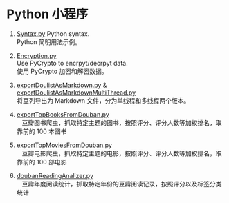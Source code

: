 Python 小程序
=============

1. [Syntax.py](https://github.com/luozhaohui/python/blob/master/Syntax.py)
    Python syntax.  
    Python 简明用法示例。
    
2. [Encryption.py](https://github.com/luozhaohui/python/blob/master/Encryption.py)  
    Use PyCrypto to encrpyt/decrpyt data.  
    使用 PyCrypto 加密和解密数据。

3. [exportDoulistAsMarkdown.py](https://github.com/luozhaohui/PythonSnippet/blob/master/exportDoulistAsMarkdown.py) & [exportDoulistAsMarkdownMultiThread.py](https://github.com/luozhaohui/PythonSnippet/blob/master/exportDoulistAsMarkdownMultiThread)  
    将豆列导出为 Markdown 文件，分为单线程和多线程两个版本。

4. [exportTopBooksFromDouban.py](https://github.com/luozhaohui/PythonSnippet/blob/master/exportTopBooksFromDouban.py)  
    豆瓣图书爬虫，抓取特定主题的图书，按照评分、评分人数等加权排名，取靠前的 100 本图书
    
5. [exportTopMoviesFromDouban.py](https://github.com/luozhaohui/PythonSnippet/blob/master/exportTopMoviesFromDouban.py)  
    豆瓣电影爬虫，抓取特定主题的电影，按照评分、评分人数等加权排名，取靠前的 100 部电影
    
6. [doubanReadingAnalizer.py](https://github.com/luozhaohui/PythonSnippet/blob/master/doubanReadingAnalizer.py)  
    豆瓣年度阅读统计，抓取特定年份的豆瓣阅读记录，按照评分以及标签分类统计
    
